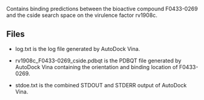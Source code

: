Contains binding predictions between the bioactive compound F0433-0269 and the cside search space on the virulence factor rv1908c.

## Files

- log.txt is the log file generated by AutoDock Vina.

- rv1908c_F0433-0269_cside.pdbqt is the PDBQT file generated by AutoDock Vina containing the orientation and binding location of F0433-0269.

- stdoe.txt is the combined STDOUT and STDERR output of AutoDock Vina.

